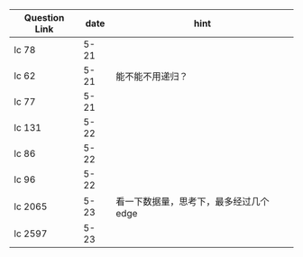| Question Link | date | hint                  |
|---------------|------|-----------------------|
| lc 78         | 5-21 |                       |
| lc 62         | 5-21 | 能不能不用递归？              |
| lc 77         | 5-21 |                       |
| lc 131        | 5-22 |                       |
| lc 86         | 5-22 |                       |
| lc 96         | 5-22 |                       |
| lc 2065       | 5-23 | 看一下数据量，思考下，最多经过几个edge |
| lc 2597       | 5-23 |                       |


